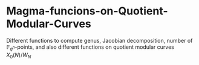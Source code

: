# Magma-funcions-on-Quotient-Modular-Curves
Different functions to compute genus, Jacobian decomposition, number of $\mathbb{F}_{q^n}$-points, and also different functions on quotient modular curves $X_0(N)/W_N$
